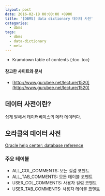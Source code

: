 ```yaml
---
layout: post
date: 2016-02-18 00:00:00 +0900
title: '[DBMS] data dictionary 데이터 사전'
categories:
  - dbms
tags:
  - dbms
  - data-dictionary
  - meta
---
```


* Kramdown table of contents
{:toc .toc}

#### 참고한 사이트와 문서

- [http://www.gurubee.net/lecture/1520](http://www.gurubee.net/lecture/1520)

## 데이터 사전이란?

쉽게 말해서 데이터베이스의 메타 데이터다.

## 오라클의 데이터 사전

[Oracle help center: database reference](http://docs.oracle.com/cd/B28359_01/server.111/b28320/index.htm)

### 주요 테이블

- ALL_COL_COMMENTS: 모든 컬럼 코멘트
- ALL_TAB_COMMENTS: 모든 테이블 코멘트
- USER_COL_COMMENTS: 사용자 컬럼 코멘트
- USER_TAB_COMMENTS: 사용자 테이블 코멘트
